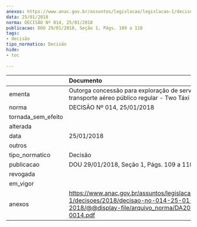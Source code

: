 ```yaml
---
anexos: https://www.anac.gov.br/assuntos/legislacao/legislacao-1/decisoes/2018/decisao-no-014-25-01-2018/@@display-file/arquivo_norma/DA2018-0014.pdf
data: 25/01/2018
norma: DECISÃO Nº 014, 25/01/2018
publicacao: DOU 29/01/2018, Seção 1, Págs. 109 a 110
tags:
- decisão
tipo_normatico: Decisão
hide: 
- toc 
 
---
```


|                    | Documento                                                                                                                                     |
|:-------------------|:----------------------------------------------------------------------------------------------------------------------------------------------|
| ementa             | Outorga concessão para exploração de serviço de transporte aéreo público regular - Two Táxi Aéreo Ltda.                                       |
| norma              | DECISÃO Nº 014, 25/01/2018                                                                                                                    |
| tornada_sem_efeito |                                                                                                                                               |
| alterada           |                                                                                                                                               |
| data               | 25/01/2018                                                                                                                                    |
| outros             |                                                                                                                                               |
| tipo_normatico     | Decisão                                                                                                                                       |
| publicacao         | DOU 29/01/2018, Seção 1, Págs. 109 a 110                                                                                                      |
| revogada           |                                                                                                                                               |
| em_vigor           |                                                                                                                                               |
| anexos             | https://www.anac.gov.br/assuntos/legislacao/legislacao-1/decisoes/2018/decisao-no-014-25-01-2018/@@display-file/arquivo_norma/DA2018-0014.pdf |